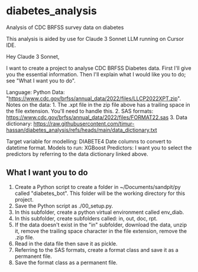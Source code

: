 # diabetes_analysis
Analysis of CDC BRFSS survey data on diabetes

This analysis is aided by use for Claude 3 Sonnet LLM running on Cursor IDE.


Hey Claude 3 Sonnet,

I want to create a project to analyse CDC BRFSS Diabetes data. First I'll give you the essential information. Then I'll explain what I would like you to do; see "What I want you to do".

Language: Python
Data: "https://www.cdc.gov/brfss/annual_data/2022/files/LLCP2022XPT.zip".
Notes on the data:
    1. The .xpt file in the zip file above has a trailing space in the file extension. You'll need to handle this.
    2. SAS formats: https://www.cdc.gov/brfss/annual_data/2022/files/FORMAT22.sas
    3. Data dictionary: https://raw.githubusercontent.com/timur-hassan/diabetes_analysis/refs/heads/main/data_dictionary.txt

Target variable for modelling: DIABETE4
Date columns to convert to datetime format.
Models to run: XGBoost
Predictors: I want you to select the predictors by referring to the data dictionary linked above.

## What I want you to do

1. Create a Python script to create a folder in ~/Documents/sandpit/py called "diabetes_bot". This folder will be the working directory for this project.
2. Save the Python script as ./00_setup.py.
3. In this subfolder, create a python virtual environment called env_diab.
4. In this subfolder, create subfolders called: in, out, doc, rpt.
5. If the data doesn't exist in the "in" subfolder, download the data, unzip it, remove the trailing space character in the file extension, remove the .zip file.
6. Read in the data file then save it as pickle.
7. Referring to the SAS formats, create a format class and save it as a permanent file.
8. Save the format class as a permanent file.

